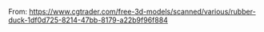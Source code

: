 From: https://www.cgtrader.com/free-3d-models/scanned/various/rubber-duck-1df0d725-8214-47bb-8179-a22b9f96f884